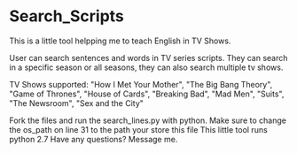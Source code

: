 # Search_Scripts
This is a little tool helpping me to teach English in TV Shows.

User can search sentences and words in TV series scripts. They can search in a specific season or all seasons, they can also search multiple tv shows.

TV Shows supported:
"How I Met Your Mother", 
"The Big Bang Theory",
"Game of Thrones",
"House of Cards",
"Breaking Bad",
"Mad Men",
"Suits",
"The Newsroom",
"Sex and the City"

Fork the files and run the search_lines.py with python.
Make sure to change the os_path on line 31 to the path your store this file
This little tool runs python 2.7
Have any questions?
Message me.
